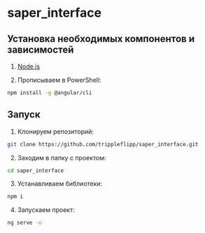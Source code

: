 # saper_interface

## Установка необходимых компонентов и зависимостей

1. [Node.js](https://nodejs.org/en)

2. Прописываем в PowerShell:
```bash
npm install -g @angular/cli
```

## Запуск

1. Клонируем репозиторий:
```bash
git clone https://github.com/trippleflipp/saper_interface.git
```
2. Заходим в папку с проектом:
```bash
cd saper_interface
```
3. Устанавливаем библиотеки:
```bash
npm i
```
4. Запускаем проект:
```bash
ng serve -o
```
